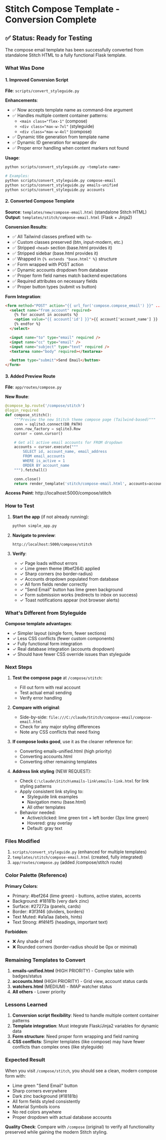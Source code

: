 # Stitch Compose Template - Conversion Complete

## ✅ Status: Ready for Testing

The compose email template has been successfully converted from standalone Stitch HTML to a fully functional Flask template.

### What Was Done

#### 1. Improved Conversion Script

**File**: `scripts/convert_styleguide.py`

**Enhancements**:
- ✅ Now accepts template name as command-line argument
- ✅ Handles multiple content container patterns:
  - `<main class="flex-1"` (compose)
  - `<div class="max-w-7xl"` (styleguide)
  - `<div class="max-w-4xl"` (compose)
- ✅ Dynamic title generation from template name
- ✅ Dynamic ID generation for wrapper div
- ✅ Proper error handling when content markers not found

**Usage**:
```bash
python scripts/convert_styleguide.py <template-name>

# Examples:
python scripts/convert_styleguide.py compose-email
python scripts/convert_styleguide.py emails-unified
python scripts/convert_styleguide.py accounts
```

#### 2. Converted Compose Template

**Source**: `templates/new/compose-email.html` (standalone Stitch HTML)
**Output**: `templates/stitch/compose-email.html` (Flask + Jinja2)

**Conversion Results**:
- ✅ All Tailwind classes prefixed with `tw-`
- ✅ Custom classes preserved (btn, input-modern, etc.)
- ✅ Stripped `<head>` section (base.html provides it)
- ✅ Stripped sidebar (base.html provides it)
- ✅ Wrapped in `{% extends "base.html" %}` structure
- ✅ Form wrapped with POST action
- ✅ Dynamic accounts dropdown from database
- ✅ Proper form field names match backend expectations
- ✅ Required attributes on necessary fields
- ✅ Proper button types (submit vs button)

**Form Integration**:
```html
<form method="POST" action="{{ url_for('compose.compose_email') }}" ...>
  <select name="from_account" required>
    {% for account in accounts %}
    <option value="{{ account['id'] }}">{{ account['account_name'] }} ...</option>
    {% endfor %}
  </select>

  <input name="to" type="email" required />
  <input name="cc" type="email" />
  <input name="subject" type="text" required />
  <textarea name="body" required></textarea>

  <button type="submit">Send Email</button>
</form>
```

#### 3. Added Preview Route

**File**: `app/routes/compose.py`

**New Route**:
```python
@compose_bp.route('/compose/stitch')
@login_required
def compose_stitch():
    """Preview the new Stitch theme compose page (Tailwind-based)"""
    conn = sqlite3.connect(DB_PATH)
    conn.row_factory = sqlite3.Row
    cursor = conn.cursor()

    # Get all active email accounts for FROM dropdown
    accounts = cursor.execute("""
        SELECT id, account_name, email_address
        FROM email_accounts
        WHERE is_active = 1
        ORDER BY account_name
    """).fetchall()

    conn.close()
    return render_template('stitch/compose-email.html', accounts=accounts)
```

**Access Point**: http://localhost:5000/compose/stitch

### How to Test

1. **Start the app** (if not already running):
   ```bash
   python simple_app.py
   ```

2. **Navigate to preview**:
   ```
   http://localhost:5000/compose/stitch
   ```

3. **Verify**:
   - ✓ Page loads without errors
   - ✓ Lime green theme (#bef264) applied
   - ✓ Sharp corners (no border-radius)
   - ✓ Accounts dropdown populated from database
   - ✓ All form fields render correctly
   - ✓ "Send Email" button has lime green background
   - ✓ Form submission works (redirects to inbox on success)
   - ✓ Toast notifications appear (not browser alerts)

### What's Different from Styleguide

**Compose template advantages**:
- ✓ Simpler layout (single form, fewer sections)
- ✓ Less CSS conflicts (fewer custom components)
- ✓ Fully functional form integration
- ✓ Real database integration (accounts dropdown)
- ✓ Should have fewer CSS override issues than styleguide

### Next Steps

1. **Test the compose page** at `/compose/stitch`:
   - Fill out form with real account
   - Test actual email sending
   - Verify error handling

2. **Compare with original**:
   - Side-by-side: `file:///C:/claude/Stitch/compose-email/compose-email.html`
   - Check for any major styling differences
   - Note any CSS conflicts that need fixing

3. **If compose looks good**, use it as the cleaner reference for:
   - Converting emails-unified.html (high priority)
   - Converting accounts.html
   - Converting other remaining templates

4. **Address link styling** (NEW REQUEST):
   - Check `C:\claude\Stitch\emails-link\emails-link.html` for link styling patterns
   - Apply consistent link styling to:
     - Styleguide link examples
     - Navigation menu (base.html)
     - All other templates
   - Behavior needed:
     - Active/clicked: lime green tint + left border (3px lime green)
     - Hovered: gray overlay
     - Default: gray text

### Files Modified

1. `scripts/convert_styleguide.py` (enhanced for multiple templates)
2. `templates/stitch/compose-email.html` (created, fully integrated)
3. `app/routes/compose.py` (added /compose/stitch route)

### Color Palette (Reference)

**Primary Colors**:
- Primary: #bef264 (lime green) - buttons, active states, accents
- Background: #18181b (very dark zinc)
- Surface: #27272a (panels, cards)
- Border: #3f3f46 (dividers, borders)
- Text Muted: #a1a1aa (labels, hints)
- Text Strong: #f4f4f5 (headings, important text)

**Forbidden**:
- ❌ Any shade of red
- ❌ Rounded corners (border-radius should be 0px or minimal)

### Remaining Templates to Convert

1. **emails-unified.html** (HIGH PRIORITY) - Complex table with badges/status
2. **accounts.html** (HIGH PRIORITY) - Grid view, account status cards
3. **watchers.html** (MEDIUM) - IMAP watcher status
4. **All others** - Lower priority

### Lessons Learned

1. **Conversion script flexibility**: Need to handle multiple content container patterns
2. **Template integration**: Must integrate Flask/Jinja2 variables for dynamic data
3. **Form structure**: Need proper form wrapping and field naming
4. **CSS conflicts**: Simpler templates (like compose) may have fewer conflicts than complex ones (like styleguide)

### Expected Result

When you visit `/compose/stitch`, you should see a clean, modern compose form with:
- Lime green "Send Email" button
- Sharp corners everywhere
- Dark zinc background (#18181b)
- All form fields styled consistently
- Material Symbols icons
- No red colors anywhere
- Proper dropdown with actual database accounts

**Quality Check**: Compare with `/compose` (original) to verify all functionality preserved while gaining the modern Stitch styling.
